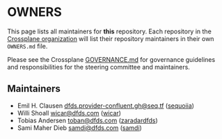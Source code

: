 # OWNERS

This page lists all maintainers for **this** repository. Each repository in the [Crossplane
organization](https://github.com/crossplane/) will list their repository maintainers in their own
`OWNERS.md` file.

Please see the Crossplane
[GOVERNANCE.md](https://github.com/crossplane/crossplane/blob/master/GOVERNANCE.md) for governance
guidelines and responsibilities for the steering committee and maintainers.

## Maintainers

* Emil H. Clausen <dfds.provider-confluent.gh@seq.tf> ([sequoiia](https://github.com/SEQUOIIA))
* Willi Shoall <wicar@dfds.com> ([wicar](https://github.com/wcarlsen))
* Tobias Andersen <toban@dfds.com> ([zaradardfds](https://github.com/zaradardfds))
* Sami Maher Dieb <samdi@dfds.com> ([samdi](https://github.com/samidbb))
